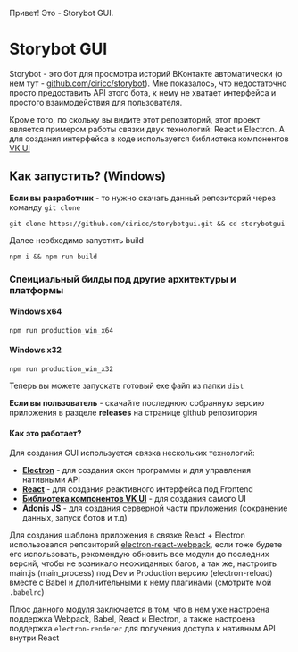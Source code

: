 Привет! Это - Storybot GUI.

# Storybot GUI

Storybot - это бот для просмотра историй ВКонтакте автоматически (о нем тут - <a href="https://github.com/ciricc/storybot"/>github.com/ciricc/storybot</a>). Мне показалось, что недостаточно просто предоставить API этого бота, к нему не хватает интерфейса и простого взаимодействия для пользователя.

Кроме того, по скольку вы видите этот репозиторий, этот проект является примером работы связки двух технологий: React и Electron. А для создания интерфейса в коде используется библиотека компонентов <a href="https://github.com/VKCOM/VKUI/">VK UI</a>


## Как запустить? (Windows)

<b>Если вы разработчик</b> - то нужно скачать данный репозиторий через команду `git clone`

```shell
git clone https://github.com/ciricc/storybotgui.git && cd storybotgui
```

Далее необходимо запустить build

```shell
npm i && npm run build
```

### Спеициальный билды под другие архитектуры и платформы

#### Windows x64
```shell
npm run production_win_x64
```

#### Windows x32
```shell
npm run production_win_x32
```

Теперь вы можете запускать готовый exe файл из папки `dist`

<b>Если вы пользователь</b> - скачайте последнюю собранную версию приложения в разделе <b>releases</b> на странице github репозитория

#### Как это работает?
Для создания GUI используется связка нескольких технологий: 

* <a href="https://electronjs.org/" target="_blank"><b>Electron</b></a> - для создания окон программы и для управления нативными API
* <a href="https://ru.reactjs.org/" target="_blank"><b>React</b></a> - для создания реактивного интерфейса под Frontend
* <a href="https://github.com/VKCOM/VKUI" target="_blank"><b>Библиотека компонентов VK UI</b></a> - для создания самого UI
* <a href="https://adonisjs.com/" target="_blank"><b>Adonis JS</b></a> - для создания серверной части приложения (сохранение данных, запуск ботов и т.д)

Для создания шаблона приложения в связке React + Electron использовался репозиторий <a href="https://github.com/pastahito/electron-react-webpack" target="_blank">electron-react-webpack</a>, если тоже будете его использовать, рекомендую обновить все модули до последних версий, чтобы не возникало неожиданных багов, а так же, настроить main.js (main_process) под Dev и Production версию (electron-reload) вместе с Babel и дполнительными к нему плагинами (смотрите мой `.babelrc`)

Плюс данного модуля заключается в том, что в нем уже настроена поддержка Webpack, Babel, React и Electron, а также настроена поддержка `electron-renderer` для получения доступа к нативным API внутри React 